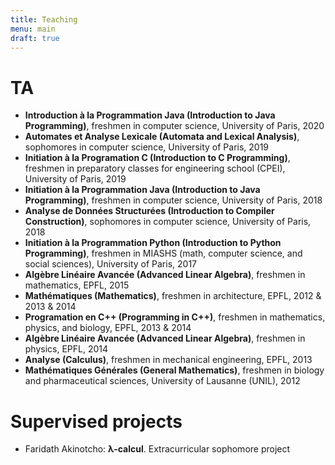 ```yaml
---
title: Teaching
menu: main
draft: true
---
```


# TA

- **Introduction à la Programmation Java (Introduction to Java Programming)**,
  freshmen in computer science, University of Paris, 2020
- **Automates et Analyse Lexicale (Automata and Lexical Analysis)**, sophomores
  in computer science, University of Paris, 2019
- **Initiation à la Programation C (Introduction to C Programming)**, freshmen
  in preparatory classes for engineering school (CPEI), University of Paris,
  2019
- **Initiation à la Programmation Java (Introduction to Java Programming)**,
  freshmen in computer science, University of Paris, 2018
- **Analyse de Données Structurées (Introduction to Compiler Construction)**,
  sophomores in computer science, University of Paris, 2018
- **Initiation à la Programmation Python (Introduction to Python
  Programming)**, freshmen in MIASHS (math, computer science, and social
  sciences), University of Paris, 2017
- **Algèbre Linéaire Avancée (Advanced Linear Algebra)**, freshmen in
  mathematics, EPFL, 2015
- **Mathématiques (Mathematics)**, freshmen in architecture, EPFL, 2012 & 2013
  & 2014
- **Programation en C++ (Programming in C++)**, freshmen in mathematics,
  physics, and biology, EPFL, 2013 & 2014
- **Algèbre Linéaire Avancée (Advanced Linear Algebra)**, freshmen in physics,
  EPFL, 2014
- **Analyse (Calculus)**, freshmen in mechanical engineering, EPFL, 2013
- **Mathématiques Générales (General Mathematics)**, freshmen in biology and
  pharmaceutical sciences, University of Lausanne (UNIL), 2012

# Supervised projects

- Faridath Akinotcho: **λ-calcul**. Extracurricular sophomore project
